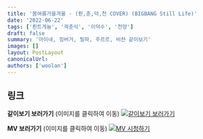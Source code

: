 ```yaml
---
title: '봄여름가을겨울 - (뢴,춘,덕,천 COVER) (BIGBANG Still Life)'
date: '2022-06-22'
tags: ['뢴트게늄', '곽춘식', '이덕수', '천양']
draft: false
summary: '아이네, 징버거, 릴파, 주르르, 비챤 같이보기'
images: []
layout: PostLayout
canonicalUrl:
authors: ['woolan']
---
```


## 링크

**같이보기 보러가기** (이미지를 클릭하여 이동)
[![같이보기 보러가기](https://cdn.discordapp.com/attachments/1135756712759013437/1135758630910697602/banner.png)](https://cafe.naver.com/steamindiegame/6606273)

**MV 보러가기** (이미지를 클릭하여 이동)
[![MV 시청하기](https://i.ytimg.com/vi/3vcr_W0tHeQ/maxresdefault.jpg)](https://youtu.be/3vcr_W0tHeQ)
